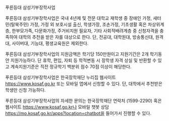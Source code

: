 푸른등대 삼성기부장학사업

푸른등대 삼성기부장학사업은 국내 4년제 및 전문 대학교 재학생 중 장애인 가정, 새터민(탈북주민) 가정, 가정 외 보호시설 출신, 학생가장, 조손가정, 기초생활 혹은 차상위계층, 한부모가족, 다문화가정, 주거비지원 필요자, 기타 사회적배려계층 중 신청자격을 충족하여 대학의 추천을 받은 자를 대상으로 한다. 단, 전공대, 대학원대, 방송통신대, 원격대, 사이버대, 기능대, 평생교육원은 제외한다.

푸른등대 삼성기부장학사업의 지원금액은 학기당 150만원이고 지원기간은 2개 학기동안 지원가능하다. 단 휴학, 편입, 자퇴 등 학적변동 시 장학생 자격 상실 및 반환할 수 있고 계속지원기준은 직전 정규학기 백분위 점수 70점 이상이 해당한다.

푸른등대 삼성기부장학사업은 한국장학재단 누리집 웹사이트 https://www.kosaf.go.kr 또는 모바일 앱에서 신청할 수 있다. 단, 대학에서 추천받은 학생만 신청 가능하다.

푸른등대 삼성기부장학사업의 자세한 문의는 한국장학재단 연락처 (1599-2290) 혹은 웹사이트 https://www.kosaf.go.kr나 모바일 챗봇 상담 https://mo.kosaf.go.kr/apps?location=chatbot을 들어가서 진행할 수 있다.